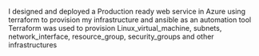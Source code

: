 I designed and deployed a Production ready web service in Azure using terraform to provision my infrastructure and ansible as an automation tool
Terraform was used to provision Linux_virtual_machine, subnets, network_interface, resource_group, security_groups and other infrastructures

